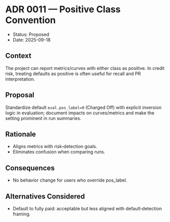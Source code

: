 # ADR 0011 — Positive Class Convention

- Status: Proposed
- Date: 2025-09-18

## Context
The project can report metrics/curves with either class as positive. In credit risk, treating defaults as positive is often useful for recall and PR interpretation.

## Proposal
Standardize default `eval.pos_label=0` (Charged Off) with explicit inversion logic in evaluation; document impacts on curves/metrics and make the setting prominent in run summaries.

## Rationale
- Aligns metrics with risk‑detection goals.
- Eliminates confusion when comparing runs.

## Consequences
- No behavior change for users who override pos_label.

## Alternatives Considered
- Default to fully paid: acceptable but less aligned with default‑detection framing.

